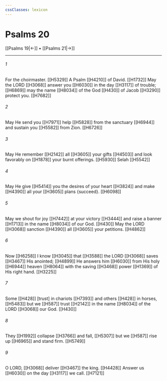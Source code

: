 ```yaml
---
cssClasses: lexicon
---
```


# Psalms 20

[[Psalms 19|←]] • [[Psalms 21|→]]

---

###### 1
For the choirmaster. [[H5329]] A Psalm [[H4210]] of David. [[H1732]] May the LORD [[H3068]] answer you [[H6030]] in the day [[H3117]] of trouble; [[H6869]] may the name [[H8034]] of the God [[H430]] of Jacob [[H3290]] protect you. [[H7682]]

###### 2
May He send you [[H7971]] help [[H5828]] from the sanctuary [[H6944]] and sustain you [[H5582]] from Zion. [[H6726]]

###### 3
May He remember [[H2142]] all [[H3605]] your gifts [[H4503]] and look favorably on [[H1878]] your burnt offerings. [[H5930]] Selah [[H5542]]

###### 4
May He give [[H5414]] you  the desires of your heart [[H3824]] and make [[H4390]] all your [[H3605]] plans {succeed}. [[H6098]]

###### 5
May we shout for joy [[H7442]] at your victory [[H3444]] and raise a banner [[H1713]] in the name [[H8034]] of our God. [[H430]] May the LORD [[H3068]] sanction [[H4390]] all [[H3605]] your petitions. [[H4862]]

###### 6
Now [[H6258]] I know [[H3045]] that [[H3588]] the LORD [[H3068]] saves [[H3467]] His anointed; [[H4899]] He answers him [[H6030]] from His holy [[H6944]] heaven [[H8064]] with the saving [[H3468]] power [[H1369]] of His right hand. [[H3225]]

###### 7
Some [[H428]] [trust] in chariots [[H7393]] and others [[H428]] in horses, [[H5483]] but we [[H587]] trust [[H2142]] in the name [[H8034]] of the LORD [[H3068]] our God. [[H430]]

###### 8
They [[H1992]] collapse [[H3766]] and fall, [[H5307]] but we [[H587]] rise up [[H6965]] and stand firm. [[H5749]]

###### 9
O LORD, [[H3068]] deliver [[H3467]] the king. [[H4428]] Answer us [[H6030]] on the day [[H3117]] we call. [[H7121]]

